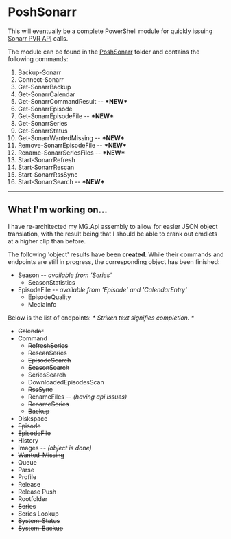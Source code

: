 # PoshSonarr

This will eventually be a complete PowerShell module for quickly issuing [Sonarr PVR API](https://github.com/Sonarr/Sonarr/wiki/API) calls.

The module can be found in the [PoshSonarr](https://github.com/Yevrag35/PoshSonarr/tree/master/PoshSonarr) folder and contains the following commands:

1. Backup-Sonarr
1. Connect-Sonarr
1. Get-SonarrBackup
1. Get-SonarrCalendar
1. Get-SonarrCommandResult -- __\*NEW\*__
1. Get-SonarrEpisode
1. Get-SonarrEpisodeFile -- __\*NEW\*__
1. Get-SonarrSeries
1. Get-SonarrStatus
1. Get-SonarrWantedMissing -- __\*NEW\*__
1. Remove-SonarrEpisodeFile -- __\*NEW\*__
1. Rename-SonarrSeriesFiles -- __\*NEW\*__
1. Start-SonarrRefresh
1. Start-SonarrRescan
1. Start-SonarrRssSync
1. Start-SonarrSearch -- __\*NEW\*__

---

## What I'm working on...

I have re-architected my MG.Api assembly to allow for easier JSON object translation, with the result being that I should be able
to crank out cmdlets at a higher clip than before.

The following 'object' results have been __created__.  While their commands and endpoints are still in progress, the corresponding object has been finished:

* Season -- _available from 'Series'_
  * SeasonStatistics
* EpisodeFile -- _available from 'Episode' and 'CalendarEntry'_
  * EpisodeQuality
  * MediaInfo

Below is the list of endpoints:
_* Striken text signifies completion. *_

* ~~Calendar~~
* Command
  * ~~RefreshSeries~~
  * ~~RescanSeries~~
  * ~~EpisodeSearch~~
  * ~~SeasonSearch~~
  * ~~SeriesSearch~~
  * DownloadedEpisodesScan
  * ~~RssSync~~
  * RenameFiles  _-- (having api issues)_
  * ~~RenameSeries~~
  * ~~Backup~~
* Diskspace
* ~~Episode~~
* ~~EpisodeFile~~
* History
* Images       -- _(object is done)_
* ~~Wanted-Missing~~
* Queue
* Parse
* Profile
* Release
* Release Push
* Rootfolder
* ~~Series~~
* Series Lookup
* ~~System-Status~~
* ~~System-Backup~~
